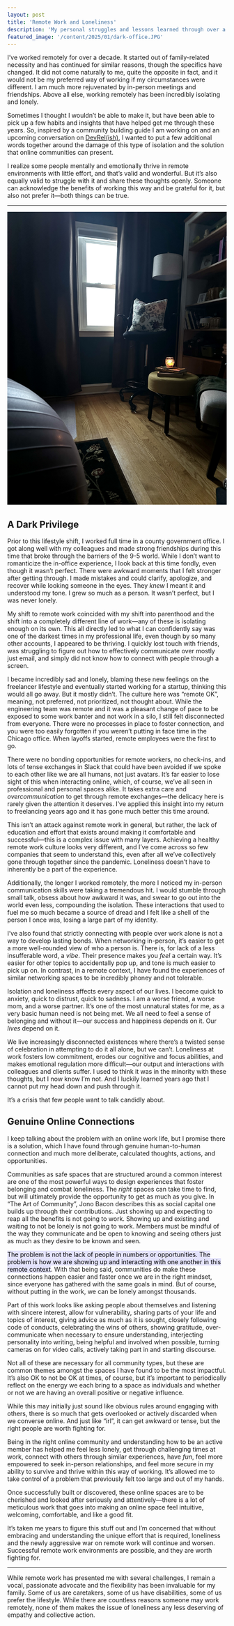 ```yaml
---
layout: post
title: 'Remote Work and Loneliness'
description: 'My personal struggles and lessons learned through over a decade of working in isolation.'
featured_image: '/content/2025/01/dark-office.JPG'
---
```

I’ve worked remotely for over a decade. It started out of family-related necessity and has continued for similar reasons, though the specifics have changed. It did not come naturally to me, quite the opposite in fact, and it would not be my preferred way of working if my circumstances were different. I am much more rejuvenated by in-person meetings and friendships. Above all else, working remotely has been incredibly isolating and lonely.

Sometimes I thought I wouldn’t be able to make it, but have been able to pick up a few habits and insights that have helped get me through these years. So, inspired by a community building guide I am working on and an upcoming conversation on [DevRel(ish)](https://cfe.dev/talkshow/devrelish/), I wanted to put a few additional words together around the damage of this type of isolation and the solution that online communities can present.

I realize some people mentally and emotionally thrive in remote environments with little effort, and that’s valid and wonderful. But it’s also equally valid to struggle with it and share these thoughts openly. Someone can acknowledge the benefits of working this way and be grateful for it, but also not prefer it—both things can be true.

<hr />

<img src="/content/2025/01/dark-office.JPG">

## A Dark Privilege

Prior to this lifestyle shift, I worked full time in a county government office. I got along well with my colleagues and made strong friendships during this time that broke through the barriers of the 9-5 world. While I don’t want to romanticize the in-office experience, I look back at this time fondly, even though it wasn’t perfect. There were awkward moments that I felt stronger after getting through. I made mistakes and could clarify, apologize, and recover while looking someone in the eyes. They *knew* I meant it and understood my tone. I grew so much as a person. It wasn’t perfect, but I was never lonely.

My shift to remote work coincided with my shift into parenthood and the shift into a completely different line of work—any of these is isolating enough on its own. This all directly led to what I can confidently say was one of the darkest times in my professional life, even though by so many other accounts, I appeared to be thriving. I quickly lost touch with friends, was struggling to figure out how to effectively communicate over mostly just email, and simply did not know how to connect with people through a screen.

I became incredibly sad and lonely, blaming these new feelings on the freelancer lifestyle and eventually started working for a startup, thinking this would all go away. But it mostly didn’t. The culture here was “remote OK”, meaning, not preferred, not prioritized, not thought about. While the engineering team was remote and it was a pleasant change of pace to be exposed to some work banter and not work in a silo, I still felt disconnected from everyone. There were no processes in place to foster connection, and you were too easily forgotten if you weren’t putting in face time in the Chicago office. When layoffs started, remote employees were the first to go.  

There were no bonding opportunities for remote workers, no check-ins, and lots of tense exchanges in Slack that could have been avoided if we spoke to each other like we are all humans, not just avatars. It’s far easier to lose sight of this when interacting online, which, of course, we’ve all seen in professional and personal spaces alike. It takes extra care and *overcommunication* to get through remote exchanges—the delicacy here is rarely given the attention it deserves. I’ve applied this insight into my return to freelancing years ago and it has gone much better this time around.

This isn’t an attack against remote work in general, but rather, the lack of education and effort that exists around making it comfortable and successful—this is a complex issue with many layers. Achieving a healthy remote work culture looks very different, and I’ve come across so few companies that seem to understand this, even after all we’ve collectively gone through together since the pandemic. Loneliness doesn’t have to inherently be a part of the experience.

Additionally, the longer I worked remotely, the more I noticed my in-person communication skills were taking a tremendous hit. I would stumble through small talk, obsess about how awkward it was, and swear to go out into the world even less, compounding the isolation. These interactions that used to fuel me so much became a source of dread and I felt like a shell of the person I once was, losing a large part of my identity.

I’ve also found that strictly connecting with people over work alone is not a way to develop lasting bonds. When networking in-person, it’s easier to get a more well-rounded view of who a person is. There is, for lack of a less insufferable word, a *vibe*. Their presence makes you *feel* a certain way. It’s easier for other topics to accidentally pop up, and tone is much easier to pick up on. In contrast, in a remote context, I have found the experiences of similar networking spaces to be incredibly phoney and not tolerable.

Isolation and loneliness affects every aspect of our lives. I become quick to anxiety, quick to distrust, quick to sadness. I am a worse friend, a worse mom, and a worse partner. It’s one of the most unnatural states for me, as a very basic human need is not being met. We all need to feel a sense of belonging and without it—our success and happiness depends on it. Our *lives* depend on it.

We live increasingly disconnected existences where there’s a twisted sense of celebration in attempting to do it all alone, but we can’t. Loneliness at work fosters low commitment, erodes our cognitive and focus abilities, and makes emotional regulation more difficult—our output and interactions with colleagues and clients suffer. I used to think it was in the minority with these thoughts, but I now know I’m not. And I luckily learned years ago that I cannot put my head down and push through it.

It’s a crisis that few people want to talk candidly about.

## Genuine Online Connections

I keep talking about the problem with an online work life, but I promise there is a solution, which I have found through genuine human-to-human connection and much more deliberate, calculated thoughts, actions, and opportunities. 

Communities as safe spaces that are structured around a common interest are one of the most powerful ways to design experiences that foster belonging and combat loneliness. The *right* spaces can take time to find, but will ultimately provide the opportunity to get as much as you give. In “The Art of Community”, Jono Bacon describes this as social capital one builds up through their contributions. Just showing up and expecting to reap all the benefits is not going to work. Showing up and existing and waiting to not be lonely is not going to work. Members must be mindful of the way they communicate and be open to knowing and seeing others just as much as they desire to be known and seen.

<mark style="background: #E4E3FC;">The problem is not the lack of people in numbers or opportunities. The problem is how we are showing up and interacting with one another in this remote context</mark>. With that being said, communities do make these connections happen easier and faster once we are in the right mindset, since everyone has gathered with the same goals in mind. But of course, without putting in the work, we can be lonely amongst thousands.

Part of this work looks like asking people about themselves and listening with sincere interest, allow for vulnerability, sharing parts of your life and topics of interest, giving advice as much as it is sought, closely following code of conducts, celebrating the wins of others, showing gratitude, over-communicate when necessary to ensure understanding, interjecting personality into writing, being helpful and involved when possible, turning cameras on for video calls, actively taking part in and starting discourse. 

Not all of these are necessary for all community types, but these are common themes amongst the spaces I have found to be the most impactful. It’s also OK to not be OK at times, of course, but it’s important to periodically reflect on the energy we each bring to a space as individuals and whether or not we are having an overall positive or negative influence.

While this may initially just sound like obvious rules around engaging with others, there is so much that gets overlooked or actively discarded when we converse online. And just like “irl”, it can get awkward or tense, but the right people are worth fighting for.

Being in the right online community and understanding how to be an active member has helped me feel less lonely, get through challenging times at work, connect with others through similar experiences, have *fun*, feel more empowered to seek in-person relationships, and feel more secure in my ability to survive and thrive within this way of working. It’s allowed me to take control of a problem that previously felt too large and out of my hands.

Once successfully built or discovered, these online spaces are to be cherished and looked after seriously and attentively—there is a lot of meticulous work that goes into making an online space feel intuitive, welcoming, comfortable, and like a good fit.

It’s taken me years to figure this stuff out and I’m concerned that without embracing and understanding the unique effort that is required, loneliness and the newly aggressive war on remote work will continue and worsen. Successful remote work environments are possible, and they are worth fighting for. 

<hr />

While remote work has presented me with several challenges, I remain a vocal, passionate advocate and the flexibility has been invaluable for my family. Some of us are caretakers, some of us have disabilities, some of us prefer the lifestyle. While there are countless reasons someone may work remotely, none of them makes the issue of loneliness any less deserving of empathy and collective action.
